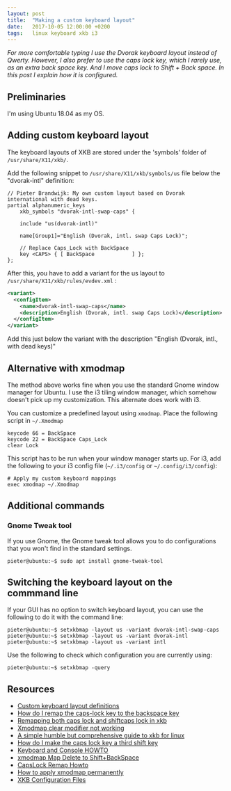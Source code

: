 ```yaml
---
layout: post
title:  "Making a custom keyboard layout"
date:   2017-10-05 12:00:00 +0200
tags:   linux keyboard xkb i3
---
```

*For more comfortable typing I use the Dvorak keyboard layout instead of Qwerty. However, I also prefer to use the caps lock key, which I rarely use, as an extra back space key. And I move caps lock to Shift + Back space. In this post I explain how it is configured.*

## Preliminaries
I'm using Ubuntu 18.04 as my OS.

## Adding custom keyboard layout
The keyboard layouts of XKB are stored under the 'symbols' folder of `/usr/share/X11/xkb/`.

Add the following snippet to `/usr/share/X11/xkb/symbols/us` file below the "dvorak-intl" definition:
```
// Pieter Brandwijk: My own custom layout based on Dvorak international with dead keys.
partial alphanumeric_keys
    xkb_symbols "dvorak-intl-swap-caps" {

    include "us(dvorak-intl)"

    name[Group1]="English (Dvorak, intl. swap Caps Lock)";

    // Replace Caps_Lock with BackSpace
    key <CAPS> { [ BackSpace            ] };
};
```

After this, you have to add a variant for the us layout to `/usr/share/X11/xkb/rules/evdev.xml` :
```xml
<variant>
  <configItem>
    <name>dvorak-intl-swap-caps</name>
    <description>English (Dvorak, intl. swap Caps Lock)</description>
  </configItem>
</variant>
```

Add this just below the variant with the description "English (Dvorak, intl., with dead keys)"

## Alternative with xmodmap
The method above works fine when you use the standard Gnome window manager for Ubuntu. I use the i3 tiling window manager, which somehow doesn't pick up my customization. This alternate does work with i3.

You can customize a predefined layout using `xmodmap`. Place the following script in `~/.Xmodmap`
```
keycode 66 = BackSpace
keycode 22 = BackSpace Caps_Lock
clear Lock
```

This script has to be run when your window manager starts up. For i3, add the following to your i3 config file (`~/.i3/config` or `~/.config/i3/config`):
```
# Apply my custom keyboard mappings
exec xmodmap ~/.Xmodmap
```

## Additional commands

### Gnome Tweak tool
If you use Gnome, the Gnome tweak tool allows you to do configurations that you won't find in the standard settings.
```console
pieter@ubuntu:~$ sudo apt install gnome-tweak-tool
```

## Switching the keyboard layout on the commmand line
If your GUI has no option to switch keyboard layout, you can use the following to do it with the command line:
```console
pieter@ubuntu:~$ setxkbmap -layout us -variant dvorak-intl-swap-caps
pieter@ubuntu:~$ setxkbmap -layout us -variant dvorak-intl
pieter@ubuntu:~$ setxkbmap -layout us -variant intl
```

Use the following to check which configuration you are currently using:

```console
pieter@ubuntu:~$ setxkbmap -query
```

## Resources
- [Custom keyboard layout definitions][ubuntu]
- [How do I remap the caps-lock key to the backspace key][askubuntu]
- [Remapping both caps lock and shiftcaps lock in xkb][stack]
- [Xmodmap clear modifier not working][stack2]
- [A simple humble but comprehensive guide to xkb for linux][medium]
- [How do I make the caps lock key a third shift key][askubuntu2]
- [Keyboard and Console HOWTO][tldp]
- [xmodmap Map Delete to Shift+BackSpace][archlinux]
- [CapsLock Remap Howto][noah]
- [How to apply xmodmap permanently][xmodmap]
- [XKB Configuration Files][char]

[stack]: https://unix.stackexchange.com/questions/90089/remapping-both-caps-lock-and-shiftcaps-lock-in-xkb
[stack2]: https://unix.stackexchange.com/questions/202930/xmodmap-clear-modifier-not-working
[medium]: https://medium.com/@damko/a-simple-humble-but-comprehensive-guide-to-xkb-for-linux-6f1ad5e13450
[ubuntu]: https://help.ubuntu.com/community/Custom%20keyboard%20layout%20definitions?action=show&redirect=Howto%3A+Custom+keyboard+layout+definitions
[askubuntu]: https://askubuntu.com/questions/653591/how-do-i-remap-the-caps-lock-key-to-the-backspace-key
[askubuntu2]: https://askubuntu.com/questions/82837/how-do-i-make-the-caps-lock-key-a-third-shift-key/820421
[tldp]: http://tldp.org/HOWTO/Keyboard-and-Console-HOWTO-5.html
[archlinux]: https://bbs.archlinux.org/viewtopic.php?id=139169
[noah]: http://www.noah.org/wiki/CapsLock_Remap_Howto
[xmodmap]: https://askubuntu.com/questions/333897/how-to-apply-xmodmap-permanently
[char]: http://www.charvolant.org/doug/xkb/html/node5.html
